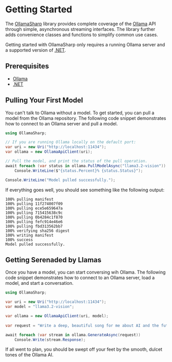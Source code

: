 # Getting Started

The [OllamaSharp](https://github.com/awaescher/OllamaSharp) library provides complete 
coverage of the [Ollama](https://ollama.com/) API through simple, asynchronous
streaming interfaces. The library further adds convenience classes and functions
to simplify common use cases.

Getting started with OllamaSharp only requires a running Ollama server and a 
supported version of [.NET](https://dotnet.microsoft.com/en-us/download).

## Prerequisites

- [Ollama](https://ollama.com/)
- [.NET](https://dotnet.microsoft.com/en-us/download)

## Pulling Your First Model

You can't talk to Ollama without a model. To get started, you can pull a model
from the Ollama repository. The following code snippet demonstrates how to 
connect to an Ollama server and pull a model.

```csharp
using OllamaSharp;

// If you are running Ollama locally on the default port:
var uri = new Uri("http://localhost:11434");
var ollama = new OllamaApiClient(uri);

// Pull the model, and print the status of the pull operation.
await foreach (var status in ollama.PullModelAsync("llama3.2-vision"))
    Console.WriteLine($"{status.Percent}% {status.Status}");

Console.WriteLine("Model pulled successfully.");
```

If everything goes well, you should see something like the following output:

```
100% pulling manifest
100% pulling 11f274007f09
100% pulling ece5e659647a
100% pulling 715415638c9c
100% pulling 0b4284c1f870
100% pulling fefc914e46e6
100% pulling fbd313562bb7
100% verifying sha256 digest
100% writing manifest
100% success
Model pulled successfully.
```

## Getting Serenaded by Llamas

Once you have a model, you can start conversing wih Ollama. The following code
snippet demonstrates how to connect to an Ollama server, load a model, and start
a conversation.


```csharp
using OllamaSharp;

var uri = new Uri("http://localhost:11434");
var model = "llama3.2-vision";

var ollama = new OllamaApiClient(uri, model);
    
var request = "Write a deep, beautiful song for me about AI and the future.";

await foreach (var stream in ollama.GenerateAsync(request))
    Console.Write(stream.Response);
```

If all went to plan, you should be swept off your feet by the smooth, dulcet tones
of the Ollama AI.